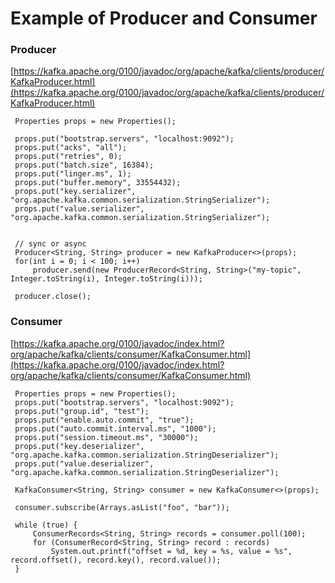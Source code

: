 # Example of Producer and Consumer

### Producer

[https://kafka.apache.org/0100/javadoc/org/apache/kafka/clients/producer/KafkaProducer.html](https://kafka.apache.org/0100/javadoc/org/apache/kafka/clients/producer/KafkaProducer.html)

```
 Properties props = new Properties();

 props.put("bootstrap.servers", "localhost:9092");
 props.put("acks", "all");
 props.put("retries", 0);
 props.put("batch.size", 16384);
 props.put("linger.ms", 1);
 props.put("buffer.memory", 33554432);
 props.put("key.serializer", "org.apache.kafka.common.serialization.StringSerializer");
 props.put("value.serializer", "org.apache.kafka.common.serialization.StringSerializer");


 // sync or async
 Producer<String, String> producer = new KafkaProducer<>(props);
 for(int i = 0; i < 100; i++)
     producer.send(new ProducerRecord<String, String>("my-topic", Integer.toString(i), Integer.toString(i)));

 producer.close();
```

### Consumer

[https://kafka.apache.org/0100/javadoc/index.html?org/apache/kafka/clients/consumer/KafkaConsumer.html](https://kafka.apache.org/0100/javadoc/index.html?org/apache/kafka/clients/consumer/KafkaConsumer.html)

```
 Properties props = new Properties();
 props.put("bootstrap.servers", "localhost:9092");
 props.put("group.id", "test");
 props.put("enable.auto.commit", "true");
 props.put("auto.commit.interval.ms", "1000");
 props.put("session.timeout.ms", "30000");
 props.put("key.deserializer", "org.apache.kafka.common.serialization.StringDeserializer");
 props.put("value.deserializer", "org.apache.kafka.common.serialization.StringDeserializer");

 KafkaConsumer<String, String> consumer = new KafkaConsumer<>(props);

 consumer.subscribe(Arrays.asList("foo", "bar"));

 while (true) {
     ConsumerRecords<String, String> records = consumer.poll(100);
     for (ConsumerRecord<String, String> record : records)
         System.out.printf("offset = %d, key = %s, value = %s", record.offset(), record.key(), record.value());
 }
```



